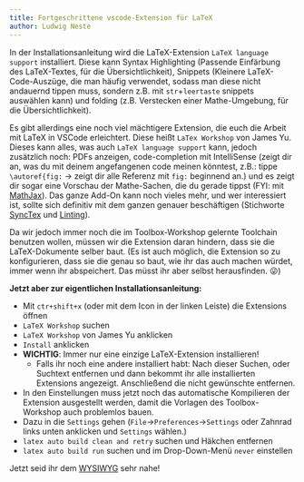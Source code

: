 ```yaml
---
title: Fortgeschrittene vscode-Extension für LaTeX
author: Ludwig Neste
---
```

In der Installationsanleitung wird die LaTeX-Extension `LaTeX language support` installiert.
Diese kann Syntax Highlighting (Passende Einfärbung des LaTeX-Textes, für die Übersichtlichkeit), Snippets (Kleinere LaTeX-Code-Auszüge, die man häufig verwendet, sodass man diese nicht andauernd tippen muss, sondern z.B. mit `str`+`leertaste` snippets auswählen kann) und folding (z.B. Verstecken einer Mathe-Umgebung, für die Übersichtlichkeit).

Es gibt allerdings eine noch viel mächtigere Extension, die euch die Arbeit mit LaTeX in VSCode erleichtert. Diese heißt `LaTex Workshop` von James Yu. Dieses kann alles, was auch `LaTeX language support` kann, jedoch zusätzlich noch: PDFs anzeigen, code-completion mit IntelliSense
(zeigt dir an, was du mit deinem angefangenen code meinen könntest, z.B.: tippe `\autoref{fig:` → zeigt dir alle Referenz mit `fig:` beginnend an.) und es zeigt dir sogar eine Vorschau der Mathe-Sachen, die du gerade tippst (FYI: mit [MathJax](https://www.mathjax.org/)).
Das ganze Add-On kann noch vieles mehr, und wer interessiert ist, sollte sich definitiv mit dem ganzen genauer beschäftigen (Stichworte [SyncTex](https://github.com/James-Yu/LaTeX-Workshop/wiki/View) und [Linting](https://github.com/James-Yu/LaTeX-Workshop/wiki/Linters)).

Da wir jedoch immer noch die im Toolbox-Workshop gelernte Toolchain benutzen wollen, müssen wir die Extension daran hindern, dass sie die LaTeX-Dokumente selber baut. (Es ist auch möglich, die Extension so zu konfigurieren, dass sie die genau so baut, wie ihr das auch machen würdet, immer wenn ihr abspeichert. Das müsst ihr aber selbst herausfinden. 😜)

**Jetzt aber zur eigentlichen Installationsanleitung:**

- Mit `ctr+shift+x` (oder mit dem Icon in der linken Leiste) die Extensions öffnen
- `LaTeX Workshop` suchen
- `LaTeX Workshop` von James Yu anklicken
- `Install` anklicken
- **WICHTIG**: Immer nur eine einzige LaTeX-Extension installieren!
    - Falls ihr noch eine andere installiert habt: Nach dieser Suchen, oder Suchtext entfernen und dann bekommt ihr alle installierten Extensions angezeigt. Anschließend die nicht gewünschte entfernen.
- In den Einstellungen muss jetzt noch das automatische Kompilieren der Extension ausgestellt werden, damit die Vorlagen des Toolbox-Workshop auch problemlos bauen.
- Dazu in die `Settings` gehen (`File`->`Preferences`->`Settings` oder Zahnrad links unten anklicken und `Settings` wählen.)
- `latex auto build clean and retry` suchen und Häkchen entfernen
- `latex auto build run` suchen und im Drop-Down-Menü `never` einstellen

Jetzt seid ihr dem [WYSIWYG](https://en.wikipedia.org/wiki/WYSIWYG) sehr nahe!
